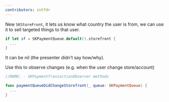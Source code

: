 ```yaml
---
contributors: zntfdr
---
```


New `SKStoreFront`, it lets us know what country the user is from, we can use it to sell targeted things to that user.

```swift
if let sf = SKPaymentQueue.default().storefront { 
  ...
}
```

It can be nil (the presenter didn’t say how/why).

Use this to observe changes (e.g. when the user change store/account)

```swift
//MARK: - SKPaymentTransactionObserver methods 

func paymentQueueDidChangeStorefront(_ queue: SKPaymentQueue) { 
  ...
}
```
